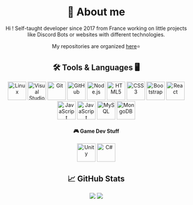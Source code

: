 <div align="center">
  
  # 👀 About me

  Hi ! Self-taught developer since 2017 from France working on little projects like Discord Bots or websites with different technologies.
  
  My repositories are organized [here](https://github.com/SounaVR?tab=stars)⭐

  ## 🛠️ Tools & Languages 🖥️
  <img alt="Linux" width="50px" height="50px" src="https://cdn.jsdelivr.net/gh/devicons/devicon/icons/linux/linux-original.svg" />
  <img alt="Visual Studio" width="50px" height="50px" src="https://cdn.jsdelivr.net/gh/devicons/devicon/icons/visualstudio/visualstudio-plain.svg" />
  <img alt="Git" width="50px" height="50px" src="https://cdn.jsdelivr.net/gh/devicons/devicon/icons/git/git-plain-wordmark.svg" />
  <img alt="GitHub" width="50px" height="50px" src="https://media.discordapp.net/attachments/1004807827463884901/1213197944228941864/68747470733a2f2f63646e2e646973636f72646170702e636f6d2f6174746163686d656e74732f313131323834383936383238383833333639302f313139333230353833323131373134353737312f6769746875625f77686974652e706e673f65783d36356162646538372669733d363539393639383726686d3d3635393334616361383236363061356431373662383032316662306233366164653137623137313564333661386361323535653130323831306363316534626326.png?ex=66070ea2&is=65f499a2&hm=ae13859020574e3162f8038979c2da6c16b5686dea80f27c8ed4d9e36690d5b1&=&format=webp&quality=lossless" />
  <img alt="Node.js" width="50px" height="50px" src="https://cdn.jsdelivr.net/gh/devicons/devicon/icons/nodejs/nodejs-plain-wordmark.svg" />
  
  <img alt="HTML5" width="50px" height="50px" src="https://cdn.jsdelivr.net/gh/devicons/devicon/icons/html5/html5-original-wordmark.svg" />
  <img alt="CSS3" width="50px" height="50px" src="https://cdn.jsdelivr.net/gh/devicons/devicon/icons/css3/css3-original-wordmark.svg" />
  <img alt="Bootstrap" width="50px" height="50px" src="https://cdn.jsdelivr.net/gh/devicons/devicon/icons/bootstrap/bootstrap-original-wordmark.svg" />
  <img alt="React" width="50px" height="50px" src="https://cdn.jsdelivr.net/gh/devicons/devicon/icons/react/react-original-wordmark.svg" />
  <img alt="JavaScript" width="50px" height="50px" src="https://cdn.jsdelivr.net/gh/devicons/devicon/icons/javascript/javascript-original.svg" />
  <img alt="JavaScript" width="50px" height="50px" src="https://cdn.jsdelivr.net/gh/devicons/devicon/icons/python/python-original.svg" />
  
  <img alt="MySQL" width="50px" height="50px" src="https://cdn.jsdelivr.net/gh/devicons/devicon/icons/mysql/mysql-original-wordmark.svg" />
  <img alt="MongoDB" width="50px" height="50px" src="https://cdn.jsdelivr.net/gh/devicons/devicon/icons/mongodb/mongodb-original-wordmark.svg" />

  <h4> 🎮 Game Dev Stuff</h4>
  <img alt="Unity" width="50px" height="50px" src="https://media.discordapp.net/attachments/1004807827463884901/1213198003154849822/68747470733a2f2f63646e2e646973636f72646170702e636f6d2f6174746163686d656e74732f313131323834383936383238383833333639302f313139333230353833323632343634383236332f756e6974795f77686974652e706e673f65783d36356162646538372669733d363539393639383726686d3d3035353966316664396161363936373364653561616632333937353430333231353632653331346166316130356138623930313666373532303534313631333126.png?ex=66070eb0&is=65f499b0&hm=a069a3beda02c1e9094fa04fdf2026527c559ba0651689a4c68d86c5a194d22e&=&format=webp&quality=lossless&width=564&height=580" />
  <img alt="C#" width="50px" height="50px" src="https://cdn.jsdelivr.net/gh/devicons/devicon/icons/csharp/csharp-original.svg" />

  <h2> 📈 GitHub Stats</h2>
  <img src="https://github-readme-stats.vercel.app/api?username=SounaVR&show_icons=true&theme=github_dark&hide=contribs,issues&count_private=true&hide_border=true" />
  <img src="https://github-readme-stats.vercel.app/api/top-langs/?username=SounaVR&layout=compact&langs_count=6&theme=github_dark&hide=lua,scss,roff&hide_border=true"/>
</div>
